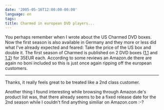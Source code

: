 ```yaml
---
date: '2005-05-16T12:00:00-00:00'
language: en
tags:
title: Charmed in european DVD players...
---
```



You perhaps remember when I wrote about the US Charmed DVD boxes. Now the first season is also available in Germany and they more or less did what I've already expected and feared: Take the price of the US box and double it. The first season of Charmed is published on 2 DVD boxes (<a href="http://www.amazon.de/exec/obidos/ASIN/B0007ZJNEC/qid=1116185172/sr=8-1/ref=pd_ka_0/302-3003388-5724807">1.1</a> and <a href="http://www.amazon.de/exec/obidos/ASIN/B0007ZJNE2/qid=1116185172/sr=8-2/ref=pd_ka_1/302-3003388-5724807">1.2</a>) for 35EUR each. According to some reviews an Amazon.de there are again no boni included so this is just once again ripping off the european customers.

-------------------------------



Thanks, it really feels great to be treated like a 2nd class customer.



Another thing I found interesting while browsing through Amazon.de's product list was, that there already seems to be a fixed release date for the 2nd season while I couldn't find anything similiar on Amazon.com :-?